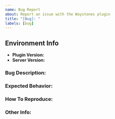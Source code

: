 ```yaml
---
name: Bug Report
about: Report an issue with the Waystones plugin
title: "[Bug]: "
labels: [bug]
---
```


<!--
Please be sure to check the issue tracker before creating a ticket!
Your issue may have already been reported by someone else!
-->

## Environment Info

- **Plugin Version:**
- **Server Version:**

### Bug Description:
<!-- 
Provide a clear description of the issue.
-->



### Expected Behavior:
<!--
Describe how you expected this to behave.
-->



### How To Reproduce:
<!-- 
Provide steps on how to reproduce the issue. Be as detailed as possible.
-->



### Other Info:
<!--
Provide any other relevant info to your issue in this section, including the
stack-traces of any errors you encountered. Anything relevant is helpful.
-->

